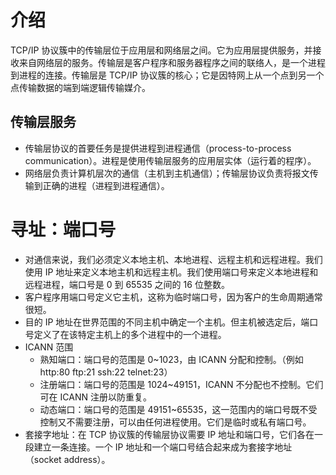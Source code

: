 # 介绍
TCP/IP 协议簇中的传输层位于应用层和网络层之间。它为应用层提供服务，并接收来自网络层的服务。传输层是客户程序和服务器程序之间的联络人，是一个进程到进程的连接。传输层是 TCP/IP 协议簇的核心；它是因特网上从一个点到另一个点传输数据的端到端逻辑传输媒介。

## 传输层服务
+ 传输层协议的首要任务是提供进程到进程通信（process-to-process communication）。进程是使用传输层服务的应用层实体（运行着的程序）。
+ 网络层负责计算机层次的通信（主机到主机通信）；传输层协议负责将报文传输到正确的进程（进程到进程通信）。

# 寻址：端口号
+ 对通信来说，我们必须定义本地主机、本地进程、远程主机和远程进程。我们使用 IP 地址来定义本地主机和远程主机。我们使用端口号来定义本地进程和远程进程，端口号是 0 到 65535 之间的 16 位整数。
+ 客户程序用端口号定义它主机，这称为临时端口号，因为客户的生命周期通常很短。
+ 目的 IP 地址在世界范围的不同主机中确定一个主机。但主机被选定后，端口号定义了在该特定主机上的多个进程中的一个进程。
+ ICANN 范围
  + 熟知端口：端口号的范围是 0~1023，由 ICANN 分配和控制。（例如 http:80 ftp:21 ssh:22 telnet:23）
  + 注册端口：端口号的范围是 1024~49151，ICANN 不分配也不控制。它们可在 ICANN 注册以防重复。
  + 动态端口：端口号的范围是 49151~65535，这一范围内的端口号既不受控制又不需要注册，可以由任何进程使用。它们是临时或私有端口号。
+ 套接字地址：在 TCP 协议簇的传输层协议需要 IP 地址和端口号，它们各在一段建立一条连接。一个 IP 地址和一个端口号结合起来成为套接字地址（socket address）。
